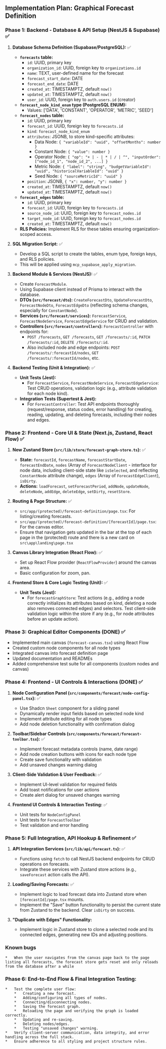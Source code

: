 ## Implementation Plan: Graphical Forecast Definition

### Phase 1: Backend - Database & API Setup (NestJS & Supabase) ✅

1.  **Database Schema Definition (Supabase/PostgreSQL):** ✅
    *   **`forecasts` table:**
        *   `id`: UUID, primary key
        *   `organization_id`: UUID, foreign key to `organizations.id`
        *   `name`: TEXT, user-defined name for the forecast
        *   `forecast_start_date`: DATE
        *   `forecast_end_date`: DATE
        *   `created_at`: TIMESTAMPTZ, default `now()`
        *   `updated_at`: TIMESTAMPTZ, default `now()`
        *   `user_id`: UUID, foreign key to `auth.users.id` (creator)
    *   **`forecast_node_kind_enum` type (PostgreSQL ENUM):**
        *   Values: ['DATA', 'CONSTANT', 'OPERATOR', 'METRIC', 'SEED']
    *   **`forecast_nodes` table:**
        *   `id`: UUID, primary key
        *   `forecast_id`: UUID, foreign key to `forecasts.id`
        *   `kind`: `forecast_node_kind_enum`
        *   `attributes`: JSONB, to store kind-specific attributes:
            *   Data Node: `{ "variableId": "uuid", "offsetMonths": number }`
            *   Constant Node: `{ "value": number }` 
            *   Operator Node: `{ "op": "+ | - | * | / | ^", "inputOrder": ["node_id_1", "node_id_2", ...] }`
            *   Metric Node: `{ "label": "string", "budgetVariableId": "uuid", "historicalVariableId": "uuid" }`
            *   Seed Node: `{ "sourceMetricId": "uuid" }`
        *   `position`: JSONB, `{ "x": number, "y": number }`
        *   `created_at`: TIMESTAMPTZ, default `now()`
        *   `updated_at`: TIMESTAMPTZ, default `now()`
    *   **`forecast_edges` table:**
        *   `id`: UUID, primary key
        *   `forecast_id`: UUID, foreign key to `forecasts.id`
        *   `source_node_id`: UUID, foreign key to `forecast_nodes.id`
        *   `target_node_id`: UUID, foreign key to `forecast_nodes.id`
        *   `created_at`: TIMESTAMPTZ, default `now()`
    *   **RLS Policies:** Implement RLS for these tables ensuring organization-scoped access.

2.  **SQL Migration Script:** ✅
    *   Develop a SQL script to create the tables, enum type, foreign keys, and RLS policies.
    *   This will be applied using `mcp_supabase_apply_migration`.

3.  **Backend Module & Services (NestJS):** ✅
    *   Create `ForecastModule`.
    *   Using Supabase client instead of Prisma to interact with the database.
    *   **DTOs (`src/forecast/dto`):** `CreateForecastDto`, `UpdateForecastDto`, `ForecastNodeDto`, `ForecastEdgeDto` (reflecting schema changes, especially for `ConstantNode`).
    *   **Services (`src/forecast/services`):** `ForecastService`, `ForecastNodeService`, `ForecastEdgeService` for CRUD and validation.
    *   **Controllers (`src/forecast/controllers`):** `ForecastController` with endpoints for:
        *   `POST /forecasts`, `GET /forecasts`, `GET /forecasts/:id`, `PATCH /forecasts/:id`, `DELETE /forecasts/:id`.
        *   Also included node and edge endpoints: `POST /forecasts/:forecastId/nodes`, `GET /forecasts/:forecastId/nodes`, etc.

4.  **Backend Testing (Unit & Integration):** ✅
    *   **Unit Tests (Jest):**
        *   For `ForecastService`, `ForecastNodeService`, `ForecastEdgeService`: Test CRUD operations, validation logic (e.g., attribute validation for each node kind).
    *   **Integration Tests (Supertest & Jest):**
        *   For `ForecastController`: Test API endpoints thoroughly (request/response, status codes, error handling) for creating, reading, updating, and deleting forecasts, including their nodes and edges.

### Phase 2: Frontend - Core UI & State (Next.js, Zustand, React Flow) ✅

1.  **New Zustand Store (`src/lib/store/forecast-graph-store.ts`):** ✅
    *   **State:** `forecastId`, `forecastName`, `forecastStartDate`, `forecastEndDate`, `nodes` (Array of `ForecastNodeClient` - interface for node data, including client-side state like `isSelected`, and reflecting `ConstantNode` attribute change), `edges` (Array of `ForecastEdgeClient`), `isDirty`.
    *   **Actions:** `loadForecast`, `setForecastPeriod`, `addNode`, `updateNode`, `deleteNode`, `addEdge`, `deleteEdge`, `setDirty`, `resetStore`.

2.  **Routing & Page Structure:** ✅
    *   `src/app/(protected)/forecast-definition/page.tsx`: For listing/creating forecasts.
    *   `src/app/(protected)/forecast-definition/[forecastId]/page.tsx`: For the canvas editor.
    *   Ensure that navigation gets updated in the bar at the top of each page in the (protected) route and there is a new card on `src\app\landing\page.tsx` 

3.  **Canvas Library Integration (React Flow):** ✅
    *   Set up React Flow provider (`ReactFlowProvider`) around the canvas area.
    *   Basic configuration for zoom, pan.

4.  **Frontend Store & Core Logic Testing (Unit):** ✅
    *   **Unit Tests (Jest):**
        *   For `forecastGraphStore`: Test actions (e.g., adding a node correctly initializes its attributes based on kind, deleting a node also removes connected edges) and selectors. Test client-side validation logic within the store if any (e.g., for node attributes before an update action).

### Phase 3: Graphical Editor Components (DONE) ✅

- Implemented main canvas (`forecast-canvas.tsx`) using React Flow
- Created custom node components for all node types
- Integrated canvas into forecast definition page
- Updated documentation and READMEs
- Added comprehensive test suite for all components (custom nodes and canvas)

### Phase 4: Frontend - UI Controls & Interactions (DONE) ✅

1.  **Node Configuration Panel (`src/components/forecast/node-config-panel.tsx`):** ✅
    *   Use Shadcn `Sheet` component for a sliding panel
    *   Dynamically render input fields based on selected node kind
    *   Implement attribute editing for all node types
    *   Add node deletion functionality with confirmation dialog

2.  **Toolbar/Sidebar Controls (`src/components/forecast/forecast-toolbar.tsx`):** ✅
    *   Implement forecast metadata controls (name, date range)
    *   Add node creation buttons with icons for each node type
    *   Create save functionality with validation
    *   Add unsaved changes warning dialog

3.  **Client-Side Validation & User Feedback:** ✅
    *   Implement UI-level validation for required fields
    *   Add toast notifications for user actions
    *   Create alert dialog for unsaved changes warning

4.  **Frontend UI Controls & Interaction Testing:** ✅
    *   Unit tests for `NodeConfigPanel`
    *   Unit tests for `ForecastToolbar`
    *   Test validation and error handling

### Phase 5: Full Integration, API Hookup & Refinement ✅

1.  **API Integration Services (`src/lib/api/forecast.ts`):** ✅
    *   Functions using `fetch` to call NestJS backend endpoints for CRUD operations on forecasts.
    *   Integrate these services with Zustand store actions (e.g., `saveForecast` action calls the API).

2.  **Loading/Saving Forecasts:** ✅
    *   Implement logic to load forecast data into Zustand store when `[forecastId]/page.tsx` mounts.
    *   Implement the "Save" button functionality to persist the current state from Zustand to the backend. Clear `isDirty` on success.

3.  **"Duplicate with Edges" Functionality:** 
    *   Implement logic in Zustand store to clone a selected node and its connected edges, generating new IDs and adjusting positions.

### Known bugs
    *   When the user navigates from the canvas page back to the page listing all forecasts, the forecast store gets reset and only reloads from the database after a while

### Phase 6: End-to-End Flow & Final Integration Testing:
    *   Test the complete user flow:
        *   Creating a new forecast.
        *   Adding/configuring all types of nodes.
        *   Connecting/disconnecting nodes.
        *   Saving the forecast graph.
        *   Reloading the page and verifying the graph is loaded correctly.
        *   Updating and re-saving.
        *   Deleting nodes/edges.
        *   Testing "unsaved changes" warning.
    *   Verify client-server communication, data integrity, and error handling across the full stack.
    *   Ensure adherence to all styling and project structure rules. 